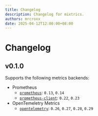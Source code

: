```yaml
---
title: Changelog
description: Changelog for mixtrics.
authors: mrcroxx
date: 2025-04-12T12:00:00+08:00
---
```


# Changelog

<!-- truncate -->

## v0.1.0

Supports the following metrics backends:

- Prometheus
    - [`prometheus`](https://crates.io/crates/prometheus): `0.13`, `0.14`
    - [`prometheus-client`](https://crates.io/crates/prometheus-client): `0.22`, `0.23`
- OpenTemeletry Metrics
    - [`opentelemetry`](https://crates.io/crates/opentelemetry): `0.26`, `0.27`, `0.28`, `0.29`